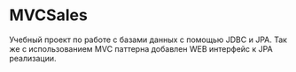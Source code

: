 # MVCSales
Учебный проект по работе с базами данных с помощью JDBC и JPA. Так же с использованием MVC паттерна добавлен WEB интерфейс  к JPA реализации.
